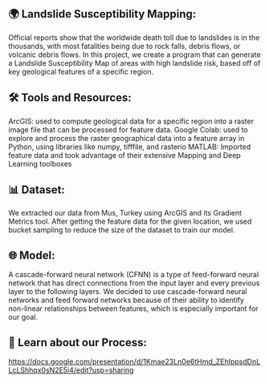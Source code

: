 ## 🌍 Landslide Susceptibility Mapping:
Official reports show that the worldwide death toll due to landslides is in the thousands, with most fatalities being due to rock falls, debris flows, or volcanic debris flows. In this project, we create a program that can generate a Landslide Susceptibility Map of areas with high landslide risk, based off of key geological features of a specific region.

## 🛠️ Tools and Resources:
ArcGIS: used to compute geological data for a specific region into a raster image file that can be processed for feature data.
Google Colab: used to explore and process the raster geographical data into a feature array in Python, using libraries like numpy, tifffile, and rasterio
MATLAB: Imported feature data and took advantage of their extensive Mapping and Deep Learning toolboxes


## 📊 Dataset:
We extracted our data from Mus, Turkey using ArcGIS and its Gradient Metrics tool. After getting the feature data for the given location, we used bucket sampling to reduce the size of the dataset to train our model.

## 🌐 Model:
A cascade-forward neural network (CFNN) is a type of feed-forward neural network that has direct connections from the input layer and every previous layer to the following layers. We decided to use cascade-forward neural networks and feed forward networks because of their ability to identify non-linear relationships between features, which is especially important for our goal.

## 📝 Learn about our Process: 
https://docs.google.com/presentation/d/1Kmae23Ln0e6tHmd_ZEhIppsdDnLLcLShhqx0sN2E5i4/edit?usp=sharing
